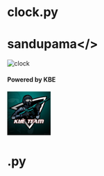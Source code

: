 # clock.py
# sandupama</>

![clock](https://user-images.githubusercontent.com/88402272/136017166-fd76b4b8-087b-44b0-89b0-19c3a7511c82.png)

<h4>Powered by KBE<h4>
<td><a href="https://github.com/KBETEAM"><img src="https://raw.githubusercontent.com/KBETEAM/KBETEAM/main/KBE-TEAM01.jpg" width="100" height="100" alt="KBE team"></a></td>
<h1>.py<h1>
